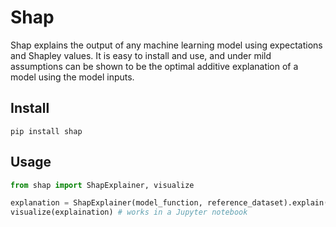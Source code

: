 # Shap

Shap explains the output of any machine learning model using expectations and Shapley values. It is easy to install and use, and under mild assumptions can be shown to be the optimal additive explanation of a model using the model inputs.

## Install

```
pip install shap
```

## Usage

```python
from shap import ShapExplainer, visualize

explanation = ShapExplainer(model_function, reference_dataset).explain(x)
visualize(explaination) # works in a Jupyter notebook
```
